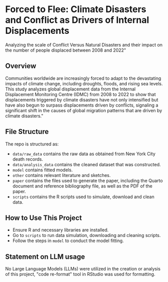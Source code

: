 # Forced to Flee: Climate Disasters and Conflict as Drivers of Internal Displacements

Analyzing the scale of Conflict Versus Natural Disasters and their impact on the number of people displaced between 2008 and 2022"

## Overview

Communities worldwide are increasingly forced to adapt to the devastating impacts of climate change, including droughts, floods, and rising sea levels. This study analyzes global displacement data from the Internal Displacement Monitoring Centre (IDMC) from 2008 to 2022 to show that displacements triggered by climate disasters have not only intensified but have also begun to surpass displacements driven by conflicts, signaling a significant shift in the causes of global migration patterns that are driven by climate disasters."


## File Structure

The repo is structured as:

-   `data/raw_data` contains the raw data as obtained from New York City death records.
-   `data/analysis_data` contains the cleaned dataset that was constructed.
-   `model` contains fitted models.
-   `other` contains relevant literature and sketches.
-   `paper` contains the files used to generate the paper, including the Quarto document and reference bibliography file, as well as the PDF of the paper.
-   `scripts` contains the R scripts used to simulate, download and clean data.

## How to Use This Project

-   Ensure R and necessary libraries are installed.
-   Go to `scripts` to run data simulation, downloading and cleaning scripts.
-   Follow the steps in `model` to conduct the model fitting.

## Statement on LLM usage

No Large Language Models (LLMs) were utilized in the creation or analysis of this project, "code re-format" tool in RStudio was used for formatting. 
